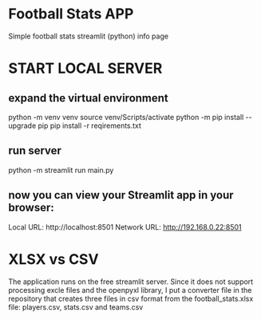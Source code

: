 # Football Stats APP
Simple football stats streamlit (python) info page

# START LOCAL SERVER

## expand the virtual environment
python -m venv venv
source venv/Scripts/activate
python -m pip install --upgrade pip
pip install -r reqirements.txt

## run server
python -m streamlit run main.py

## now you can view your Streamlit app in your browser:

Local URL: http://localhost:8501
Network URL: http://192.168.0.22:8501

# XLSX vs CSV
The application runs on the free streamlit server.
Since it does not support processing excle files and the openpyxl library,
I put a converter file in the repository that creates three files in csv format from the football_stats.xlsx file:
players.csv, stats.csv and teams.csv
